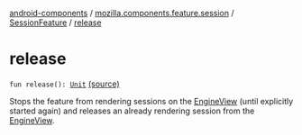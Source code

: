 [android-components](../../index.md) / [mozilla.components.feature.session](../index.md) / [SessionFeature](index.md) / [release](./release.md)

# release

`fun release(): `[`Unit`](https://kotlinlang.org/api/latest/jvm/stdlib/kotlin/-unit/index.html) [(source)](https://github.com/mozilla-mobile/android-components/blob/master/components/feature/session/src/main/java/mozilla/components/feature/session/SessionFeature.kt#L62)

Stops the feature from rendering sessions on the [EngineView](../../mozilla.components.concept.engine/-engine-view/index.md) (until explicitly started again)
and releases an already rendering session from the [EngineView](../../mozilla.components.concept.engine/-engine-view/index.md).

